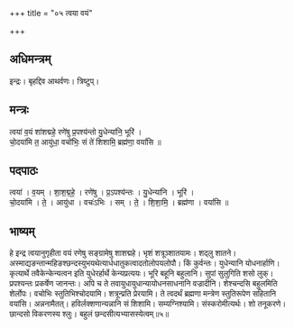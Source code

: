+++
title = "०५ त्वया वयं"

+++
## अधिमन्त्रम्
इन्द्रः। बृहद्दिव आथर्वणः। त्रिष्टुप्।

## मन्त्रः
त्वया॑ व॒यं शा॑शद्महे॒ रणे॑षु प्र॒पश्य॑न्तो यु॒धेन्या॑नि॒ भूरि॑ ।  
चो॒दया॑मि त॒ आयु॑धा॒ वचो॑भिः॒ सं ते॑ शिशामि॒ ब्रह्म॑णा॒ वयां॑सि ॥

## पदपाठः
त्वया॑ । व॒यम् । शा॒श॒द्म॒हे॒ । रणे॑षु । प्र॒ऽपश्य॑न्तः । यु॒धेन्या॑नि । भूरि॑ ।  
चो॒दया॑मि । ते॒ । आयु॑धा । वचः॑ऽभिः । सम् । ते॒ । शि॒शा॒मि॒ । ब्रह्म॑णा । वयां॑सि ॥

## भाष्यम्
हे इन्द्र त्वयानुगृहीता वयं रणेषु सङ्ग्रामेषु शाशद्महे। भृशं शत्रूञ्शातयामः। शद्लु शातने। अस्माद्यङन्तान्महिङश्छन्दस्युभयथेत्यार्धधातुकत्वादतोलोपयलोपौ। किं कुर्वन्तः। युधेन्यानि योधनार्हाणि। कृत्यार्थे तवैकेन्केन्यत्वन इति युधेरर्हार्थे केन्यप्रत्ययः। भूरि बहूनि बहुलानि। सुपां सुलुगिति शसो लुक्। प्रपश्यन्तः प्रकर्षेण जानन्तः। अपि च ते तवायुधायुधान्यायोधनसाधनानि वज्रादीनि। शेश्चन्दसि बहुलमिति शेर्लोपः। वचोभिः स्तुतिभिश्चोदयामि। शत्रून्प्रति प्रेरयामि। ते त्वदर्थं ब्रह्मणा मन्त्रेण स्तुतिरूपेण सहितानि वयांसि। अन्ननामैतत्। हविर्लक्शणान्यन्नानि सं शिशामि। सम्यग्निश्यामि। संस्करोमीत्यर्थः। शो तनूकरणे। छान्दसो विकरणस्य श्लुः। बहुलं छन्दसीत्यभ्यासस्येत्वम्॥५॥